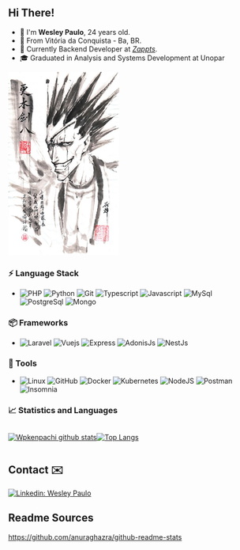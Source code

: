## Hi There!
- 👋 I'm **Wesley Paulo**, 24 years old.
- 📌  From Vitória da Conquista - Ba, BR.
- 💼 Currently Backend Developer at [*Zappts*](https://zappts.com).
- 🎓 Graduated in Analysis and Systems Development at Unopar

<img src="assets/kenchan.jpg" height='370' width="225">

### ⚡ Language Stack
- ![PHP](https://img.shields.io/badge/-PHP-3776AB?&logo=PHP&logoColor=FFFFFF)
![Python](https://img.shields.io/badge/-Python-3776AB?&logo=Python&logoColor=FFFFFF)
![Git](https://img.shields.io/badge/-Git-F05032?&logo=git&logoColor=FFFFFF)
![Typescript](https://img.shields.io/badge/-Typescript-003B57?&logo=Typescript&logoColor=FFFFFF)
![Javascript](https://img.shields.io/badge/-Javascript-f0db4f?&logo=Javascript&logoColor=FFFFFF)
![MySql](https://img.shields.io/badge/-MySql-003B57?&logo=MySQL&logoColor=FFFFFF)
![PostgreSql](https://img.shields.io/badge/-PostgreSql-f8f9fa?&logo=postgresql&logoColor=336791)
![Mongo](https://img.shields.io/badge/-Mongo-42b983?&logo=sqlite&logoColor=FFFFFF)

### 📦 Frameworks
- ![Laravel](https://img.shields.io/badge/-Laravel-3776AB?&logo=Laravel&logoColor=FFFFFF)
![Vuejs](https://img.shields.io/badge/-VueJs-42b983?&logo=Vue&logoColor=FFFFFF)
![Express](https://img.shields.io/badge/-Express-FFF?&logo=Express&logoColor=444)
![AdonisJs](https://img.shields.io/badge/-AdonisJS-f9fafb?&logo=Adonisjs&logoColor=220052)
![NestJs](https://img.shields.io/badge/-NestJS-090909?&logo=NestJS&logoColor=ea2845)

### 🧰 Tools
- ![Linux](https://img.shields.io/badge/-Linux-181717?&logo=Linux&logoColor=FFFFFF)
![GitHub](https://img.shields.io/badge/-GitHub-181717?&logo=GitHub&logoColor=FFFFFF)
![Docker](https://img.shields.io/badge/-Docker-3776AB?&logo=Docker&logoColor=FFFFFF)
![Kubernetes](https://img.shields.io/badge/-Kubernetes-3776AB?&logo=Kubernetes&logoColor=FFFFFF)
![NodeJS](https://img.shields.io/badge/-Node-026e00?&logo=Node&logoColor=FFFFFF)
![Postman](https://img.shields.io/badge/-Postman-FF6C37?&logo=Postman&logoColor=FFFFFF)
![Insomnia](https://img.shields.io/badge/-Insomnia-4000BF?&logo=Insomnia&logoColor=FFFFFF)


### 📈 Statistics and Languages

<div style='display: flex; flax-wrap: wrap;'>

[![Wpkenpachi github stats](https://github-readme-stats.vercel.app/api?username=Wpkenpachi&theme=radical&show_icons=true)](https://github.com/Wpkenpachi/github-readme-stats)

[![Top Langs](https://github-readme-stats.vercel.app/api/top-langs/?username=Wpkenpachi&hide=css,html,java&langs_count=8&layout=compact&theme=radical)](https://github.com/Wpkenpachi/github-readme-stats)
</div>

## Contact ✉️
[![Linkedin: Wesley Paulo](https://img.shields.io/badge/-Wesley%20Paulo-blue?style=flat-square&logo=Linkedin&logoColor=white&link=https://www.linkedin.com/in/thaianebraga/)](https://www.linkedin.com/in/wesley-paulo-20701a15a/)

## Readme Sources
https://github.com/anuraghazra/github-readme-stats